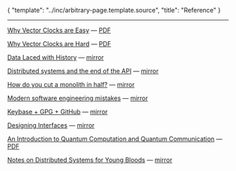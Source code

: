 {
	"template": "../inc/arbitrary-page.template.source",
	"title": "Reference"
}

---

[Why Vector Clocks are Easy](http://basho.com/posts/technical/why-vector-clocks-are-easy/)
&mdash; [PDF](vector-clocks-are-easy.pdf)

[Why Vector Clocks are Hard](http://basho.com/posts/technical/why-vector-clocks-are-hard/)
&mdash; [PDF](vector-clocks-are-hard.pdf)

[Data Laced with History](http://archagon.net/blog/2018/03/24/data-laced-with-history/)
&mdash; [mirror](data-laced-with-history/)

[Distributed systems and the end of the API](https://writings.quilt.org/2014/05/12/distributed-systems-and-the-end-of-the-api/)
&mdash; [mirror](the-end-of-the-api/)

[How do you cut a monolith in half?](https://programmingisterrible.com/post/162346490883/how-do-you-cut-a-monolith-in-half/)
&mdash; [mirror](how-do-you-cut-a-monolith-in-half/)

[Modern software engineering mistakes](https://medium.com/@rdsubhas/10-modern-software-engineering-mistakes-bc67fbef4fc8)
&mdash; [mirror](overengineering-mistakes/)

[Keybase + GPG + GitHub](https://github.com/andrzejsliwa/keybase-gpg-github/blob/master/README.md)
&mdash; [mirror](keybase-gpg-github/)

[Designing Interfaces](https://orbifold.xyz/designing-interfaces.html)
&mdash; [mirror](designing-interfaces/)

[An Introduction to Quantum Computation and Quantum Communication](http://www.herpolhode.com/rob/qcintro.pdf)
&mdash; [PDF](qcintro.pdf)

[Notes on Distributed Systems for Young Bloods](https://www.somethingsimilar.com/2013/01/14/notes-on-distributed-systems-for-young-bloods/)
&mdash; [mirror](notes-on-distributed-systems/)


